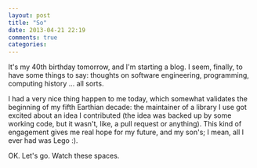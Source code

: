 ```yaml
---
layout: post
title: "So"
date: 2013-04-21 22:19
comments: true
categories: 
---
```

It's my 40th birthday tomorrow, and I'm starting a blog. I seem, finally, to have some things to say: thoughts on software engineering, programming, computing history ... all sorts.

I had a very nice thing happen to me today, which somewhat validates the beginning of my fifth Earthian decade: the maintainer of a library I use got excited about an idea I contributed (the idea was backed up by some working code, but it wasn't, like, a pull request or anything). This kind of engagement gives me real hope for my future, and my son's; I mean, all I ever had was Lego :).

OK. Let's go. Watch these spaces.
